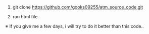 1. git clone https://github.com/gooks09255/atm_source_code.git

2. run html file

 ※ If you give me a few days, i will try to do it better than this code.. 